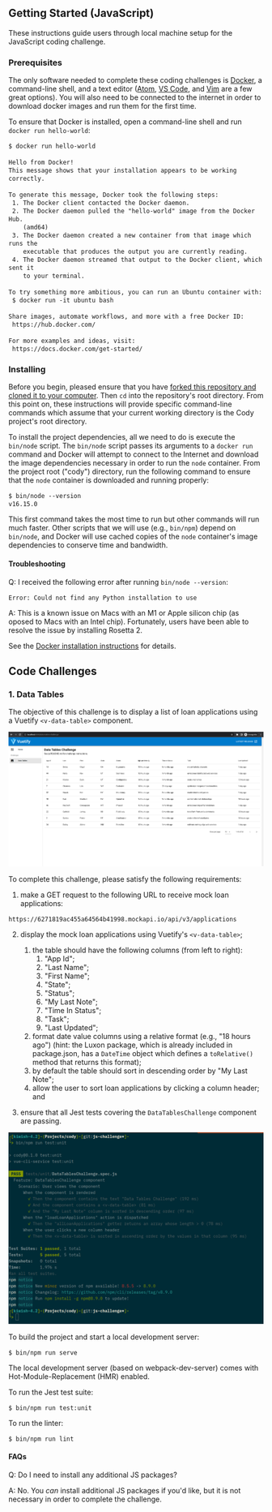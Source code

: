 ## Getting Started (JavaScript)

These instructions guide users through local machine setup for the JavaScript
coding challenge.

### Prerequisites

The only software needed to complete these coding challenges is
[Docker](https://docs.docker.com/get-docker/), a command-line shell, and a text
editor ([Atom](https://atom.io/), [VS Code](https://code.visualstudio.com/),
and [Vim](https://www.vim.org/) are a few great options). You will also need to
be connected to the internet in order to download docker images and run them for
the first time.

To ensure that Docker is installed, open a command-line shell and run `docker
run hello-world`:

```console
$ docker run hello-world

Hello from Docker!
This message shows that your installation appears to be working correctly.

To generate this message, Docker took the following steps:
 1. The Docker client contacted the Docker daemon.
 2. The Docker daemon pulled the "hello-world" image from the Docker Hub.
    (amd64)
 3. The Docker daemon created a new container from that image which runs the
    executable that produces the output you are currently reading.
 4. The Docker daemon streamed that output to the Docker client, which sent it
    to your terminal.

To try something more ambitious, you can run an Ubuntu container with:
 $ docker run -it ubuntu bash

Share images, automate workflows, and more with a free Docker ID:
 https://hub.docker.com/

For more examples and ideas, visit:
 https://docs.docker.com/get-started/

```

### Installing

Before you begin, pleased ensure that you have [forked this repository and
cloned it to your computer](https://docs.github.com/en/get-started/quickstart/fork-a-repo).
Then `cd` into the repository's root directory. From this point on, these
instructions will provide specific command-line commands which assume that your
current working directory is the Cody project's root directory.

To install the project dependencies, all we need to do is execute the `bin/node`
script. The `bin/node` script passes its arguments to a `docker run` command and
Docker will attempt to connect to the Internet and download the image
dependencies necessary in order to run the `node` container. From the project
root ("cody") directory, run the following command to ensure that the `node`
container is downloaded and running properly:

```console
$ bin/node --version
v16.15.0

```

This first command takes the most time to run but other commands will run much
faster. Other scripts that we will use (e.g., `bin/npm`) depend on `bin/node`,
and Docker will use cached copies of the `node` container's image dependencies
to conserve time and bandwidth.

#### Troubleshooting

Q: I received the following error after running `bin/node --version`:

```
Error: Could not find any Python installation to use
```

A: This is a known issue on Macs with an M1 or Apple silicon chip (as oposed to
Macs with an Intel chip). Fortunately, users have been able to resolve the issue
by installing Rosetta 2.

See the [Docker installation
instructions](https://docs.docker.com/desktop/mac/install/#mac-with-apple-silicon)
for details.

## Code Challenges

### 1. Data Tables

The objective of this challenge is to display a list of loan applications using
a Vuetify `<v-data-table>` component.

![Screenshot of working data table](src/assets/readme_working_data_table.png)

To complete this challenge, please satisfy the following requirements:

1. make a GET request to the following URL to receive mock loan applications:

```
https://6271819ac455a64564b41998.mockapi.io/api/v3/applications
```

2. display the mock loan applications using Vuetify's `<v-data-table>`;

   1. the table should have the following columns (from left to right):
      1. "App Id";
      2. "Last Name";
      3. "First Name";
      4. "State";
      5. "Status";
      6. "My Last Note";
      7. "Time In Status";
      8. "Task";
      9. "Last Updated";
   2. format date value columns using a relative format (e.g., "18 hours ago")
      (hint: the Luxon package, which is already included in package.json, has a
      `DateTime` object which defines a `toRelative()` method that returns this
      format);
   3. by default the table should sort in descending order by "My Last Note";
   4. allow the user to sort loan applications by clicking a column header; and

3. ensure that all Jest tests covering the `DataTablesChallenge` component are
   passing.

![Screenshot of unit tests passing](src/assets/readme_unit_tests_passing.png)

To build the project and start a local development server:

```console
$ bin/npm run serve
```

The local development server (based on webpack-dev-server) comes with
Hot-Module-Replacement (HMR) enabled.

To run the Jest test suite:

```console
$ bin/npm run test:unit
```

To run the linter:

```console
$ bin/npm run lint
```

#### FAQs

Q: Do I need to install any additional JS packages?

A: No. You _can_ install additional JS packages if you'd like, but it is not
necessary in order to complete the challenge.
